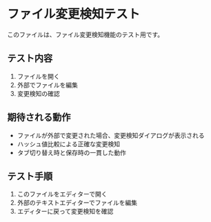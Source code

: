 # ファイル変更検知テスト

このファイルは、ファイル変更検知機能のテスト用です。

## テスト内容

1. ファイルを開く
2. 外部でファイルを編集
3. 変更検知の確認

## 期待される動作

- ファイルが外部で変更された場合、変更検知ダイアログが表示される
- ハッシュ値比較による正確な変更検知
- タブ切り替え時と保存時の一貫した動作

## テスト手順

1. このファイルをエディターで開く
2. 外部のテキストエディターでファイルを編集
3. エディターに戻って変更検知を確認
